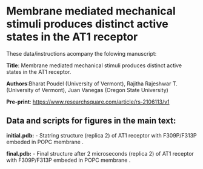# Membrane mediated mechanical stimuli produces distinct active states in the AT1 receptor

These data/instructions acompany the folowing manuscript: <br>

**Title**: Membrane mediated mechanical stimuli produces distinct active states in the AT1 receptor.<br>

**Authors**:Bharat Poudel (University of Vermont), Rajitha Rajeshwar T. (University of Vermont), Juan Vanegas (Oregon State University)<br>

**Pre-print**: https://www.researchsquare.com/article/rs-2106113/v1 <br>

## Data and scripts for figures in the main text:

**initial.pdb:** - Statring structure (replica 2) of AT1 receptor with F309P/F313P embeded in POPC membrane .<br> 

**final.pdb:** - Final structure after 2 microseconds (replica 2) of AT1 receptor with F309P/F313P embeded in POPC membrane .<br>

